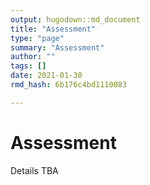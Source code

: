 ```yaml
---
output: hugodown::md_document
title: "Assessment"
type: "page"
summary: "Assessment"
author: ""
tags: []
date: 2021-01-30
rmd_hash: 6b176c4bd1110083

---
```


Assessment
==========

Details TBA

